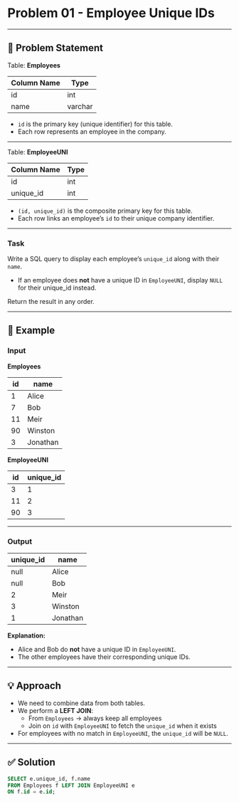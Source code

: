 # Problem 01 - Employee Unique IDs

---

## 📄 Problem Statement

Table: **Employees**

| Column Name | Type    |
|-------------|---------|
| id          | int     |
| name        | varchar |

- `id` is the primary key (unique identifier) for this table.
- Each row represents an employee in the company.

---

Table: **EmployeeUNI**

| Column Name | Type    |
|-------------|---------|
| id          | int     |
| unique_id   | int     |

- `(id, unique_id)` is the composite primary key for this table.
- Each row links an employee’s `id` to their unique company identifier.

---

### Task

Write a SQL query to display each employee’s `unique_id` along with their `name`.

- If an employee does **not** have a unique ID in `EmployeeUNI`, display `NULL` for their unique_id instead.

Return the result in any order.

---

## 🧪 Example

### Input

**Employees**

| id  | name     |
|-----|----------|
| 1   | Alice    |
| 7   | Bob      |
| 11  | Meir     |
| 90  | Winston  |
| 3   | Jonathan |

**EmployeeUNI**

| id  | unique_id |
|-----|-----------|
| 3   | 1         |
| 11  | 2         |
| 90  | 3         |

---

### Output

| unique_id | name     |
|-----------|----------|
| null      | Alice    |
| null      | Bob      |
| 2         | Meir     |
| 3         | Winston  |
| 1         | Jonathan |

**Explanation:**

- Alice and Bob do **not** have a unique ID in `EmployeeUNI`.
- The other employees have their corresponding unique IDs.

---

## 💡 Approach

- We need to combine data from both tables.
- We perform a **LEFT JOIN**:
  - From `Employees` → always keep all employees
  - Join on `id` with `EmployeeUNI` to fetch the `unique_id` when it exists
- For employees with no match in `EmployeeUNI`, the `unique_id` will be `NULL`.

---

## ✅ Solution

```sql
SELECT e.unique_id, f.name
FROM Employees f LEFT JOIN EmployeeUNI e
ON f.id = e.id;
